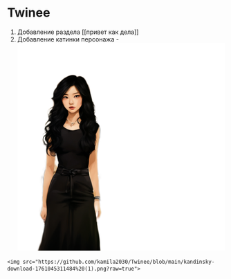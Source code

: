 # Twinee
1. Добавление раздела [[привет как дела]]
2. Добавление катинки персонажа - <img src="https://github.com/kamila2030/Twinee/blob/main/kandinsky-download-1761045311484%20(1).png?raw=true">
```
<img src="https://github.com/kamila2030/Twinee/blob/main/kandinsky-download-1761045311484%20(1).png?raw=true">
```
